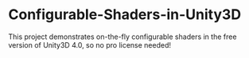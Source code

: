 Configurable-Shaders-in-Unity3D
===============================

This project demonstrates on-the-fly configurable shaders in the free version of Unity3D 4.0, so no pro license needed!
